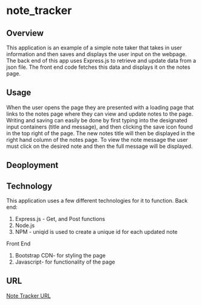 # note_tracker

## Overview
This application is an example of a simple note taker that takes in user information and then saves and displays the user input on the webpage. The back end of this app uses Express.js to retrieve and update data from a json file. The front end code fetches this data and displays it on the notes page. 

## Usage
When the user opens the page they are presented with a loading page that links to the notes page where they can view and update notes to the page. Writing and saving can easily be done by first typing into the designated input containers (title and message), and then clicking the save icon found in the top right of the page. The new notes title will then be displayed in the right hand column of the notes page. To view the note message the user must click on the desired note and then the full message will be displayed.

## Deoployment


## Technology 
This application uses a few different technologies for it to function.
Back end:
1. Express.js - Get, and Post functions
1. Node.js
1. NPM - uniqid is used to create a unique id for each updated note

Front End
1. Bootstrap CDN- for styling the page
1. Javascript- for functionality of the page

## URL

[Note Tracker URL](https://mikeyp957.github.io/note_tracker/.)